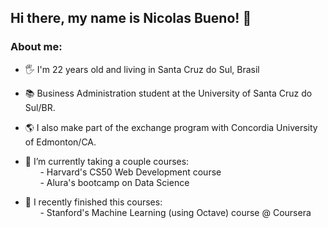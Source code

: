 ## Hi there, my name is Nicolas Bueno! 👋

### About me:

- 🖐 I'm 22 years old and living in Santa Cruz do Sul, Brasil <br />

- 📚 Business Administration student at the University of Santa Cruz do Sul/BR. 
- 🌎 I also make part of the exchange program with Concordia University of Edmonton/CA. 

- 🌱 I’m currently taking a couple courses: <br />
&nbsp;&nbsp;&nbsp;&nbsp;&nbsp;&nbsp;- Harvard's CS50 Web Development course <br />
&nbsp;&nbsp;&nbsp;&nbsp;&nbsp;&nbsp;- Alura's bootcamp on Data Science

- 📖 I recently finished this courses: <br />
&nbsp;&nbsp;&nbsp;&nbsp;&nbsp;&nbsp;- Stanford's Machine Learning (using Octave) course @ Coursera
